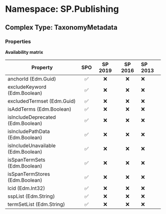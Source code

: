 # Namespace: SP.Publishing

## Complex Type: TaxonomyMetadata

### Properties

**Availability matrix**

Property | SPO | SP 2019 | SP 2016 | SP 2013
----------|:---:|:-------:|:-------:|:-------
anchorId (Edm.Guid) | ✅ | ❌ | ❌ | ❌
excludeKeyword (Edm.Boolean) | ✅ | ❌ | ❌ | ❌
excludedTermset (Edm.Guid) | ✅ | ❌ | ❌ | ❌
isAddTerms (Edm.Boolean) | ✅ | ❌ | ❌ | ❌
isIncludeDeprecated (Edm.Boolean) | ✅ | ❌ | ❌ | ❌
isIncludePathData (Edm.Boolean) | ✅ | ❌ | ❌ | ❌
isIncludeUnavailable (Edm.Boolean) | ✅ | ❌ | ❌ | ❌
isSpanTermSets (Edm.Boolean) | ✅ | ❌ | ❌ | ❌
isSpanTermStores (Edm.Boolean) | ✅ | ❌ | ❌ | ❌
lcid (Edm.Int32) | ✅ | ❌ | ❌ | ❌
sspList (Edm.String) | ✅ | ❌ | ❌ | ❌
termSetList (Edm.String) | ✅ | ❌ | ❌ | ❌